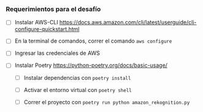 ### Requerimientos para el desafío

- [ ] Instalar AWS-CLI
  https://docs.aws.amazon.com/cli/latest/userguide/cli-configure-quickstart.html
- [ ] En la terminal de comandos, correr el comando `aws configure`
- [ ] Ingresar las credenciales de AWS
  
- [ ] Instalar Poetry
  https://python-poetry.org/docs/basic-usage/
  - [ ] Instalar dependencias con `poetry install`
  - [ ] Activar el entorno virtual con `poetry shell`
  - [ ] Correr el proyecto con `poetry run python amazon_rekognition.py`
  